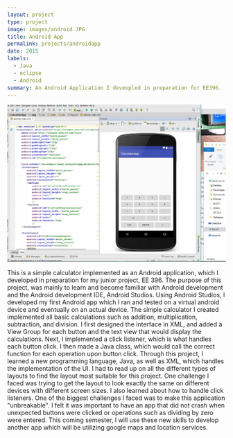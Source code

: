 ```yaml
---
layout: project
type: project
image: images/android.JPG
title: Android App 
permalink: projects/androidapp
date: 2015
labels:
  - Java
  - eclipse
  - Android
summary: An Android Application I deveopled in preparation for EE396.
---
```


<img class="ui medium right floated rounded image" src="../images/android.JPG">

This is a simple calculator implemented as an Android application, which I developed in preparation for my junior project, EE 396. The purpose of this project, was mainly to learn and become familiar with Android development and the Android development IDE, Android Studios. Using Android Studios, I developed my first Android app which I ran and tested on a virtual android device and eventually on an actual device. The simple calculator I created implemented all basic calculations such as addition, multiplication, subtraction, and division. I first designed the interface in XML, and added a View Group for each button and the text view that would display the calculations. Next, I implemented a click listener, which is what handles each button click. I then made a Java class, which would call the correct function for each operation upon button click. 
Through this project, I learned a new programming language, Java, as well as XML, which handles the implementation of the UI. I had to read up on all the different types of layouts to find the layout most suitable for this project. One challenge I faced was trying to get the layout to look exactly the same on different devices with different screen sizes. I also learned about how to handle click listeners. One of the biggest challenges I faced was to make this application "unbreakable". I felt it was important to have an app that did not crash when unexpected buttons were clicked or operations such as dividing by zero were entered. This coming semester, I will use these new skills to develop another app which will be utilizing google maps and location services. 
